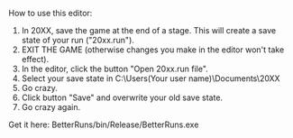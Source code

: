 How to use this editor:

1. In 20XX, save the game at the end of a stage. This will create a save state of your run ("20xx.run").
2. EXIT THE GAME (otherwise changes you make in the editor won't take effect).
3. In the editor, click the button "Open 20xx.run file".
4. Select your save state in C:\Users\(Your user name)\Documents\20XX
5. Go crazy.
6. Click button "Save" and overwrite your old save state.
7. Go crazy again.

Get it here: BetterRuns/bin/Release/BetterRuns.exe
